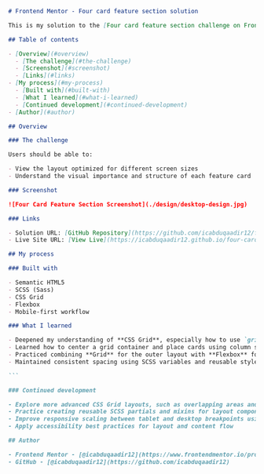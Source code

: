 ````markdown
# Frontend Mentor - Four card feature section solution

This is my solution to the [Four card feature section challenge on Frontend Mentor](https://www.frontendmentor.io/challenges/four-card-feature-section-weK1eFYK). It's a layout-based challenge that helped me improve my CSS Grid skills and responsive design techniques.

## Table of contents

- [Overview](#overview)
  - [The challenge](#the-challenge)
  - [Screenshot](#screenshot)
  - [Links](#links)
- [My process](#my-process)
  - [Built with](#built-with)
  - [What I learned](#what-i-learned)
  - [Continued development](#continued-development)
- [Author](#author)

## Overview

### The challenge

Users should be able to:

- View the layout optimized for different screen sizes
- Understand the visual importance and structure of each feature card

### Screenshot

![Four Card Feature Section Screenshot](./design/desktop-design.jpg)

### Links

- Solution URL: [GitHub Repository](https://github.com/icabduqaadir12/four-card-feature-section)
- Live Site URL: [View Live](https://icabduqaadir12.github.io/four-card-feature-section/)

## My process

### Built with

- Semantic HTML5  
- SCSS (Sass)  
- CSS Grid  
- Flexbox  
- Mobile-first workflow

### What I learned

- Deepened my understanding of **CSS Grid**, especially how to use `grid-template-columns`, `grid-area`, and alignment properties effectively.
- Learned how to center a grid container and place cards using column spans and rows.
- Practiced combining **Grid** for the outer layout with **Flexbox** for internal alignment of card contents.
- Maintained consistent spacing using SCSS variables and reusable styles.

```

### Continued development

- Explore more advanced CSS Grid layouts, such as overlapping areas and named grid lines
- Practice creating reusable SCSS partials and mixins for layout components
- Improve responsive scaling between tablet and desktop breakpoints using `minmax()` and `auto-fit`
- Apply accessibility best practices for layout and content flow

## Author

- Frontend Mentor - [@icabduqaadir12](https://www.frontendmentor.io/profile/icabduqaadir12)
- GitHub - [@icabduqaadir12](https://github.com/icabduqaadir12)
